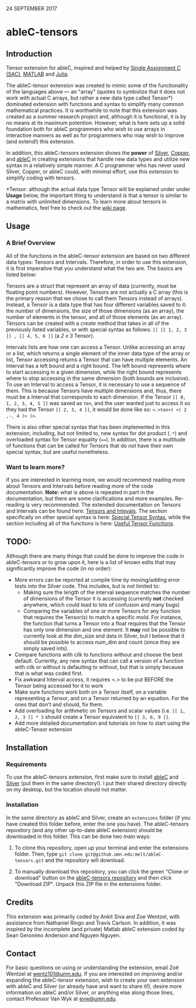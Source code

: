 24 SEPTEMBER 2017

# ableC-tensors

## Introduction

Tensor extension for ableC, inspired and helped by [Single Assignment C (SAC)](http://www.sac-home.org/doku.php), [MATLAB](https://www.mathworks.com/products/matlab.html) and [Julia](https://julialang.org/).

The ableC-tensor extension was created to mimic some of the functionality of the languages above — an "array" (quotes to symbolize that it does not work with actual C arrays, but rather a new data type called Tensor\*) dominated extension with functions and syntax to simplify many common mathematical practices. It is worthwhile to note that this extension was created as a summer research project and, although it is functional, it is by no means at its maximum potention. However, what is here sets up a solid foundation both for ableC programmers who wish to use arrays in interactive manners as well as for programmers who may wish to improve (and extend!) this extension. 

In addition, this ableC-tensors extension shows the **power** of [Silver](https://github.com/melt-umn/silver), [Copper](https://github.com/melt-umn/copper), and [ableC](https://github.com/melt-umn/ableC) in creating extensions that handle new data types and utilize new syntax in a relatively simple manner. A C programmer who has never used Silver, Copper, or ableC could, with minimal effort, use this extension to simplify coding with tensors.

\*Tensor: although the actual data type Tensor will be explained under under **Usage** below, the important thing to understand is that a tensor is similar to a matrix with unlimited dimensions. To learn more about tensors in mathematics, feel free to check out the [wiki page](https://en.wikipedia.org/wiki/Tensor). 

## Usage

### A Brief Overview 
All of the functions in the ableC-tensor extension are based on two different data types: Tensors and Intervals. Therefore, in order to use this extension, it is first imperative that you understand what the two are. The basics are listed below:

Tensors are a struct that represent an array of data (currently, must be floating point numbers). However, Tensors are not actually a C array (this is the primary reason that we chose to call them Tensors instead of arrays). Instead, a Tensor is a data type that has four different variables saved to it: the number of dimensions, the size of those dimensions (as an array), the number of elements in the tensor, and all of those elements (as an array). Tensors can be created with a *create* method that takes in all of the previously listed variables, or with special syntax as follows: `[[ [[ 1, 2, 3 ]] , [[ 4, 5, 6 ]]` (a *2 x 3* Tensor). 

Intervals lists are how one can access a Tensor. Unlike accessing an array or a list, which returns a single element of the inner data type of the array or list, Tensor accessing returns a Tensor that can have multiple elements. An Interval has a left bound and a right bound. The left bound represents where to start accessing in a given dimension, while the right bound represents where to stop accessing in the same dimension (both bounds are inclusive). To use an Interval to access a Tensor, it is necessary to use a sequence of them. This is because Tensors have multiple dimensions and, thus, there must be a Interval that corresponds to each dimension. If the Tensor `[[ 0, 1, 2, 3, 4, 5 ]]` was saved as `ten`, and the user wanted just to access it so they had the Tensor `[[ 2, 3, 4 ]]`, it would be done like so: `<.>ten<( <( 2 ,-, 4 )> )>`.

There is also other special syntax that has been implemented in this extension, including, but not limited to, new syntax for dot product (`.*`) and overloaded syntax for Tensor equality (`==`). In addition, there is a multitude of functions that can be called for Tensors that do *not* have their own special syntax, but are useful nonetheless. 

### Want to learn more?
If you are interested in learning more, we would recommend reading more about Tensors and Intervals before reading more of the code documentation. **Note:** what is above is repeated in part in the documentation, but there are some clarifications and more examples. Re-reading is very recommended. The extended documentation on Tensors and Intervals can be found here: [Tensors and Intevals](https://github.umn.edu/melt/ableC-tensors/blob/master/learn_ableC_tensors/tensors_and_intervals.md). The section specifically on other special syntax is here: [Special Tensor Syntax](https://github.umn.edu/melt/ableC-tensors/blob/master/learn_ableC_tensors/special_tensor_syntax), while the section including all of the functions is here: [Useful Tensor Functions](https://github.umn.edu/melt/ableC-tensors/blob/master/learn_ableC_tensors/useful_tensor_functions.md).

## TODO:
Although there are many things that could be done to improve the code in ableC-tensors or to grow upon it, here is a list of known edits that may significantly improve the code (in no order):
* More errors can be reported at compile time by moving/adding error tests into the Silver code. This includes, but is not limited to:
  * Making sure the length of the interval sequence matches the number of dimensions of the Tensor it is accessing (currently **not** checked anywhere, which could lead to lots of confusion and many bugs)
  * Comparing the variables of one or more Tensors for any function that requires the Tensor(s) to match a specific mold. For instance, the function that turns a Tensor into a float requires that the Tensor has only one dimension and one element. It **may** not be possible to currently look at the dim_size and data in Silver, but I believe that it should be possible to access num_dim and count (since they are simply saved ints). 
* Compare functions with cilk to functions without and choose the best default. Currently, any new syntax that can call a version of a function with cilk or without is defaulting to without, but that is simply because that is what was coded first. 
* Fix awkward Interval access, it requires <.> to be put BEFORE the Tensor being accessed for it to work
* Make sure functions work both on a Tensor itself, on a variable representing a Tensor, and on a Tensor returned by an equation. For the ones that don't and should, fix them.
* Add overloading for arithmetic on Tensors and scalar values (i.e. `[[ 1, 2, 3 ]] * 3` should create a Tensor equivalent to `[[ 3, 6, 9 ]]`.
* Add more detailed documentation and tutorials on how to start using the ableC-Tensor extension

## Installation

### Requirements

To use the ableC-tensors extension, first make sure to install [ableC](https://github.com/melt-umn/ableC) and [Silver](https://github.com/melt-umn/silver) (put them in the same directory!). I put their shared directory directly on my desktop, but the location should not matter.

### Installation

In the same directory as ableC and Silver, create an `extensions` folder (if you have created this folder before, enter the one you have). The ableC-tensors repository (and any other up-to-date ableC extension) should be downloaded in this folder. This can be done two main ways: 

1. To clone this repository, open up your terminal and enter the extensions folder. Then, type `git clone git@github.umn.edu:melt/ableC-tensors.git` and the repository will download.

2. To manually download this repository, you can click the green "Clone or download" button on the [ableC-tensors repository](https://github.umn.edu/melt/ableC-tensors) and then click "Download ZIP". Unpack this ZIP file in the extensions folder.

## Credits

This extension was primarily coded by Ankit Siva and Zoe Wentzel, with assistance from Nathaniel Ringo and Travis Carlson. In addition, it was inspired by the incomplete (and private) Matlab ableC extension coded by Sean Geronimo Anderson and Nguyen Nguyen.

## Contact

For basic questions on using or understanding the extension, email Zoë Wentzel at wentz101@umn.edu. If you are interested on improving and/or expanding the ableC-tensor extension, wish to create your own extension with ableC and Silver (or already have and want to share it!), desire more information on ableC and/or Silver, or anything else along those lines, contact Professor Van Wyk at evw@umn.edu. 

 
